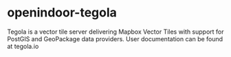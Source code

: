 # openindoor-tegola
Tegola is a vector tile server delivering Mapbox Vector Tiles with support for PostGIS and GeoPackage data providers. User documentation can be found at tegola.io
